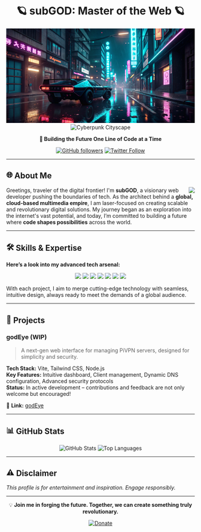 <div align="center">

# 🪐 **subGOD: Master of the Web** 🪐

![Cyberpunk Cityscape](cyberpunkheader.png#gh-dark-mode-only)
![Cyberpunk Cityscape](cyberpunkheader-light.png#gh-light-mode-only)

**🚀 Building the Future One Line of Code at a Time**

[![GitHub followers](https://img.shields.io/github/followers/subGOD?style=social)](https://github.com/subGOD)
[![Twitter Follow](https://img.shields.io/twitter/follow/subGOD?style=social)](https://twitter.com/subGOD)

</div>

---

## 🌐 <span style="vertical-align: middle;">**About Me**</span>

<img align="right" src="https://img.icons8.com/fluency/48/000000/coding.png"/>

Greetings, traveler of the digital frontier! I'm **subGOD**, a visionary web developer pushing the boundaries of tech. As the architect behind a **global, cloud-based multimedia empire**, I am laser-focused on creating scalable and revolutionary digital solutions. My journey began as an exploration into the internet's vast potential, and today, I’m committed to building a future where **code shapes possibilities** across the world.

---

## 🛠️ <span style="vertical-align: middle;">**Skills & Expertise**</span>

**Here’s a look into my advanced tech arsenal:**

<p align="center">
  <img src="https://img.shields.io/badge/Code-JavaScript-informational?style=flat&logo=javascript&logoColor=white&color=2bbc8a"/>
  <img src="https://img.shields.io/badge/Code-CSS-informational?style=flat&logo=css3&logoColor=white&color=2bbc8a"/>
  <img src="https://img.shields.io/badge/Code-HTML-informational?style=flat&logo=html5&logoColor=white&color=2bbc8a"/>
  <img src="https://img.shields.io/badge/Backend-Node.js-informational?style=flat&logo=node.js&logoColor=white&color=2bbc8a"/>
  <img src="https://img.shields.io/badge/Backend-Python-informational?style=flat&logo=python&logoColor=white&color=2bbc8a"/>
  <img src="https://img.shields.io/badge/DevOps-CI/CD-informational?style=flat&logo=githubactions&logoColor=white&color=2bbc8a"/>
  <img src="https://img.shields.io/badge/Cloud-Platforms-informational?style=flat&logo=cloud&logoColor=white&color=2bbc8a"/>
</p>

With each project, I aim to merge cutting-edge technology with seamless, intuitive design, always ready to meet the demands of a global audience.

---

## 🚧 <span style="vertical-align: middle;">**Projects**</span>

### **godEye (WIP)**

> A next-gen web interface for managing PiVPN servers, designed for simplicity and security.

**Tech Stack:** Vite, Tailwind CSS, Node.js  
**Key Features:** Intuitive dashboard, Client management, Dynamic DNS configuration, Advanced security protocols  
**Status:** In active development – contributions and feedback are not only welcome but encouraged!  

🔗 **Link:** [godEye](https://github.com/subGOD/godEye)

---

## 📊 <span style="vertical-align: middle;">**GitHub Stats**</span>

<div align="center">

![GitHub Stats](https://github-readme-stats.vercel.app/api?username=subgod&theme=default&show_icons=true&hide_border=true&count_private=true)
![Top Languages](https://github-readme-stats.vercel.app/api/top-langs/?username=subgod&layout=compact&theme=default)

</div>

---

## ⚠️ <span style="vertical-align: middle;">**Disclaimer**</span>

*This profile is for entertainment and inspiration. Engage responsibly.*

---

<div align="center">

💡 **Join me in forging the future. Together, we can create something truly revolutionary.**

[![Donate](https://img.shields.io/badge/Donate-PayPal-blue.svg)](https://www.paypal.com/donate/?hosted_button_id=N7FA5MUMC2W7L)

</div>
